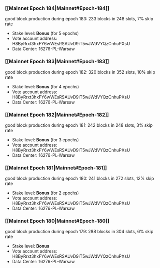 ### [[Mainnet Epoch 184|Mainnet#Epoch-184]]
good block production during epoch 183: 233 blocks in 248 slots, 7% skip rate
* Stake level: **Bonus** (for 5 epochs)
* Vote account address: H8ByRrxt3hxFY6wWEsRSAUvD9iT5wJWdVYQzCnhuPXsU
* Data Center: 16276-PL-Warsaw
### [[Mainnet Epoch 183|Mainnet#Epoch-183]]
good block production during epoch 182: 320 blocks in 352 slots, 10% skip rate
* Stake level: **Bonus** (for 4 epochs)
* Vote account address: H8ByRrxt3hxFY6wWEsRSAUvD9iT5wJWdVYQzCnhuPXsU
* Data Center: 16276-PL-Warsaw
### [[Mainnet Epoch 182|Mainnet#Epoch-182]]
good block production during epoch 181: 242 blocks in 248 slots, 3% skip rate
* Stake level: **Bonus** (for 3 epochs)
* Vote account address: H8ByRrxt3hxFY6wWEsRSAUvD9iT5wJWdVYQzCnhuPXsU
* Data Center: 16276-PL-Warsaw
### [[Mainnet Epoch 181|Mainnet#Epoch-181]]
good block production during epoch 180: 241 blocks in 272 slots, 12% skip rate
* Stake level: **Bonus** (for 2 epochs)
* Vote account address: H8ByRrxt3hxFY6wWEsRSAUvD9iT5wJWdVYQzCnhuPXsU
* Data Center: 16276-PL-Warsaw
### [[Mainnet Epoch 180|Mainnet#Epoch-180]]
good block production during epoch 179: 288 blocks in 304 slots, 6% skip rate
* Stake level: **Bonus**
* Vote account address: H8ByRrxt3hxFY6wWEsRSAUvD9iT5wJWdVYQzCnhuPXsU
* Data Center: 16276-PL-Warsaw